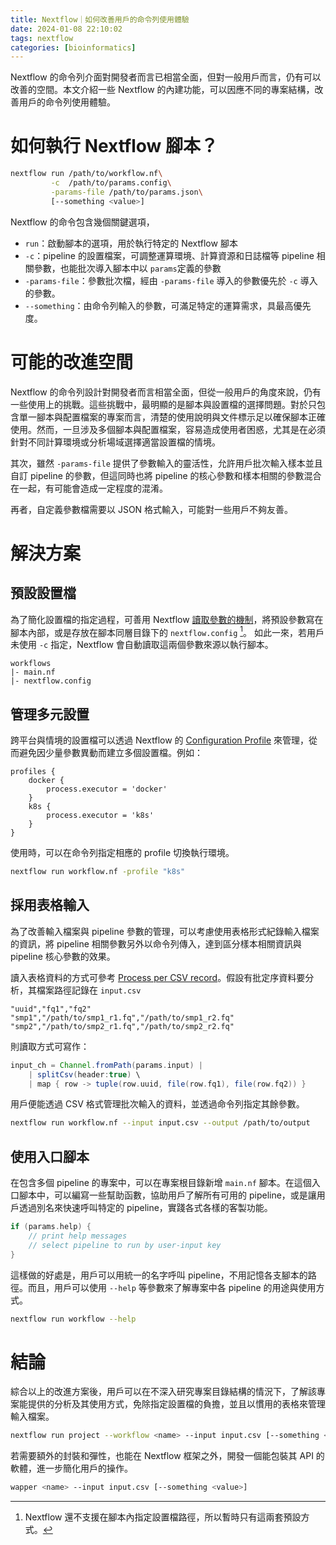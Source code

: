 ```yaml
---
title: Nextflow｜如何改善用戶的命令列使用體驗
date: 2024-01-08 22:10:02
tags: nextflow 
categories: [bioinformatics]
---
```

Nextflow 的命令列介面對開發者而言已相當全面，但對一般用戶而言，仍有可以改善的空間。本文介紹一些 Nextflow 的內建功能，可以因應不同的專案結構，改善用戶的命令列使用體驗。

<!-- more -->
# 如何執行 Nextflow 腳本？

```bash
nextflow run /path/to/workflow.nf\
		 -c  /path/to/params.config\
		 -params-file /path/to/params.json\
		 [--something <value>]
```
Nextflow 的命令包含幾個關鍵選項，

- `run`：啟動腳本的選項，用於執行特定的 Nextflow 腳本
- `-c`：pipeline 的設置檔案，可調整運算環境、計算資源和日誌檔等 pipeline 相關參數，也能批次導入腳本中以 `params`定義的參數
- `-params-file`：參數批次檔，經由 `-params-file` 導入的參數優先於 `-c` 導入的參數。
- `--something`：由命令列輸入的參數，可滿足特定的運算需求，具最高優先度。

# 可能的改進空間

Nextflow 的命令列設計對開發者而言相當全面，但從一般用戶的角度來說，仍有一些使用上的挑戰。這些挑戰中，最明顯的是腳本與設置檔的選擇問題。對於只包含單一腳本與配置檔案的專案而言，清楚的使用說明與文件標示足以確保腳本正確使用。然而，一旦涉及多個腳本與配置檔案，容易造成使用者困惑，尤其是在必須針對不同計算環境或分析場域選擇適當設置檔的情境。

其次，雖然 `-params-file` 提供了參數輸入的靈活性，允許用戶批次輸入樣本並且自訂 pipeline 的參數，但這同時也將 pipeline 的核心參數和樣本相關的參數混合在一起，有可能會造成一定程度的混淆。

再者，自定義參數檔需要以 JSON 格式輸入，可能對一些用戶不夠友善。


# 解決方案

## 預設設置檔
為了簡化設置檔的指定過程，可善用 Nextflow [讀取參數的機制](https://www.nextflow.io/docs/latest/config.html#configuration-file)，將預設參數寫在腳本內部，或是存放在腳本同層目錄下的 `nextflow.config` [^1]。 如此一來，若用戶未使用 `-c` 指定，Nextflow 會自動讀取這兩個參數來源以執行腳本。
```
workflows
|- main.nf
|- nextflow.config
```
[^1]: Nextflow 還不支援在腳本內指定設置檔路徑，所以暫時只有這兩套預設方式。

## 管理多元設置
跨平台與情境的設置檔可以透過 Nextflow 的 [Configuration Profile](https://www.nextflow.io/docs/latest/config.html#config-profiles) 來管理，從而避免因少量參數異動而建立多個設置檔。例如：

```config
profiles {
    docker {
        process.executor = 'docker'
    }
    k8s {
        process.executor = 'k8s'
    }
}
```
使用時，可以在命令列指定相應的 profile 切換執行環境。
```bash
nextflow run workflow.nf -profile "k8s"
```

## 採用表格輸入
為了改善輸入檔案與 pipeline 參數的管理，可以考慮使用表格形式紀錄輸入檔案的資訊，將 pipeline 相關參數另外以命令列傳入，達到區分樣本相關資訊與 pipeline 核心參數的效果。


讀入表格資料的方式可參考 [Process per CSV record](https://nextflow-io.github.io/patterns/process-per-csv-record/)。假設有批定序資料要分析，其檔案路徑記錄在 `input.csv`
```csv
"uuid","fq1","fq2"
"smp1","/path/to/smp1_r1.fq","/path/to/smp1_r2.fq"
"smp2","/path/to/smp2_r1.fq","/path/to/smp2_r2.fq"
```
則讀取方式可寫作：
```groovy
input_ch = Channel.fromPath(params.input) |
	| splitCsv(header:true) \
	| map { row -> tuple(row.uuid, file(row.fq1), file(row.fq2)) }
```
用戶便能透過 CSV 格式管理批次輸入的資料，並透過命令列指定其餘參數。
```bash
nextflow run workflow.nf --input input.csv --output /path/to/output
```

## 使用入口腳本
在包含多個 pipeline 的專案中，可以在專案根目錄新增 `main.nf` 腳本。在這個入口腳本中，可以編寫一些幫助函數，協助用戶了解所有可用的 pipeline，或是讓用戶透過別名來快速呼叫特定的 pipeline，實踐各式各樣的客製功能。

```groovy
if (params.help) {
	// print help messages
	// select pipeline to run by user-input key
}
```
這樣做的好處是，用戶可以用統一的名字呼叫 pipeline，不用記憶各支腳本的路徑。而且，用戶可以使用 `--help` 等參數來了解專案中各 pipeline 的用途與使用方式。

```bash
nextflow run workflow --help
```

# 結論

綜合以上的改進方案後，用戶可以在不深入研究專案目錄結構的情況下，了解該專案能提供的分析及其使用方式，免除指定設置檔的負擔，並且以慣用的表格來管理輸入檔案。
```bash
nextflow run project --workflow <name> --input input.csv [--something <value>]
``` 

若需要額外的封裝和彈性，也能在 Nextflow 框架之外，開發一個能包裝其 API 的軟體，進一步簡化用戶的操作。
```bash
wapper <name> --input input.csv [--something <value>]
```

